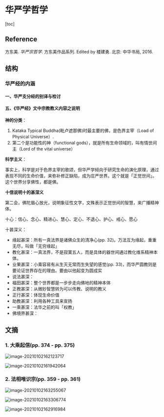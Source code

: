 # 华严学哲学

[toc]

## Reference

方东美. *华严宗哲学*. 方东美作品系列. Edited by 楼建勇. 北京: 中华书局, 2016.

## 结构

### 华严经的内涵

#### 一、华严支分经的别译与检讨

#### 五、《华严经》文中宗教教义内容之说明

**神的分类**：

1. Kataka Typical Buddha(毗卢遮那佛)时最主要的佛，是色界主宰（Load of Physical Universe）.
2. 第二个是功能性的神（functional gods），就是所有生命领域的，叫有情世间主（Lord of the vital universe）

**科学主义**：

事实上，科学是对于色界主宰的歌颂，但华严学倾向于研究生命的演化原理，通过表现不同的生命价值，来弥补修正缺陷，成为庄严世界。这个就是「正觉世间」。这个世界分享佛性，都是佛。

**十信说明十的甚深义**

第二会，佛陀眉心放光，说明象征性文字，文殊表示正觉世间的智慧，来广播精神体。

十心：信心、念心、精进心、慧心、定心、不退心、护心、戒心、愿心

十甚深义：

* 缘起甚深：所有一真法界是诸佛众生的清净心(pp. 32)。万法互为缘起，重重无尽，叫做「无穷缘起」
* 教化甚深：一真法界，不是寂寞五人，而是具体的器世间通过教化维系精神本体。
* 业果甚深：小乘容易有从生灭无常而生失望的感觉(pp. 33)，而华严圆教则是要论证世界存在的理由。要由以他起变为圆成实
* 说法甚深：
* 福田甚深：整个世界都是一步步走向佛地的精神本体
* 正教甚深：从微妙智慧转为可以传教、说明的教义
* 正行甚深：体现生命价值
* 助教甚深：利用各种工具来宣扬
* 一乘甚深：法华之前的叫「权教」
* 佛境界甚深：

## 文摘

### 1. 大乘起信(pp. 374 - pp. 375)

![image-20210102162123717](https://typora-picgo-bed.oss-cn-beijing.aliyuncs.com/image-20210102162123717.png)

![image-20210102161942064](https://typora-picgo-bed.oss-cn-beijing.aliyuncs.com/image-20210102161942064.png)

### 2. 法相唯识宗(pp. 359 - pp. 361)

![image-20210102163255067](https://typora-picgo-bed.oss-cn-beijing.aliyuncs.com/image-20210102163255067.png)

![image-20210102163306774](https://typora-picgo-bed.oss-cn-beijing.aliyuncs.com/image-20210102163306774.png)

![image-20210102162916984](https://typora-picgo-bed.oss-cn-beijing.aliyuncs.com/image-20210102162916984.png)
